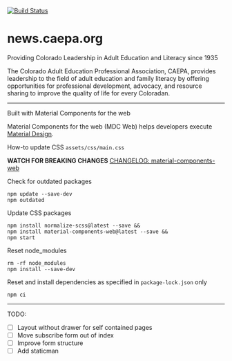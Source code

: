 [![Build Status](https://travis-ci.org/caepa/news.caepa.org.svg?branch=master)](https://travis-ci.org/caepa/news.caepa.org)


# news.caepa.org

Providing Colorado Leadership in Adult Education and Literacy since 1935

The Colorado Adult Education Professional Association, CAEPA, provides leadership to the field of adult education and family literacy by offering opportunities for professional development, advocacy, and resource sharing to improve the quality of life for every Coloradan.


---
Built with Material Components for the web

Material Components for the web (MDC Web) helps developers execute [Material Design](https://www.material.io).

How-to update CSS `assets/css/main.css`

**WATCH FOR BREAKING CHANGES**
[CHANGELOG: material-components-web](https://github.com/material-components/material-components-web/blob/master/CHANGELOG.md)

Check for outdated packages
```
npm update --save-dev
npm outdated
```

Update CSS packages
```
npm install normalize-scss@latest --save &&
npm install material-components-web@latest --save &&
npm start
```

Reset node_modules
```
rm -rf node_modules
npm install --save-dev
```

Reset and install dependencies as specified in ```package-lock.json``` only
```
npm ci
```

---
TODO:

  - [ ] Layout without drawer for self contained pages
  - [ ] Move subscribe form out of index
  - [ ] Improve form structure
  - [ ] Add staticman
